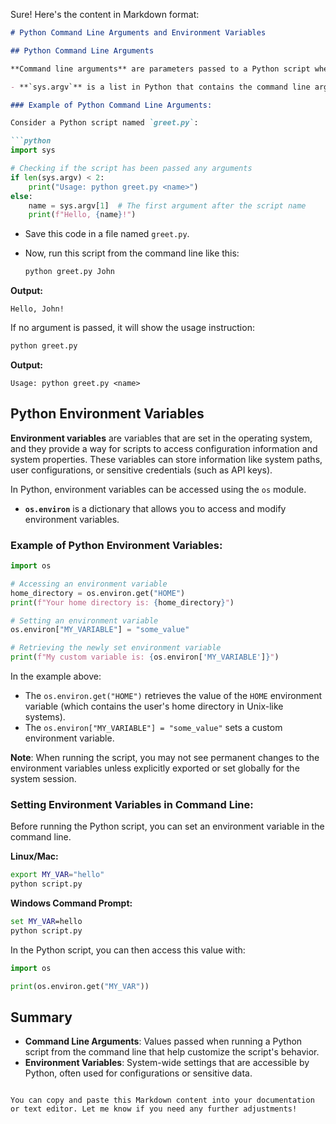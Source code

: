 Sure! Here's the content in Markdown format:

```markdown
# Python Command Line Arguments and Environment Variables

## Python Command Line Arguments

**Command line arguments** are parameters passed to a Python script when executed from the terminal or command prompt. These arguments can be used to customize the behavior of the script without modifying its source code. Python provides a module called `sys` to handle command line arguments.

- **`sys.argv`** is a list in Python that contains the command line arguments passed to a script. The first element (`sys.argv[0]`) is always the name of the script itself, and the subsequent elements are the arguments passed to it.

### Example of Python Command Line Arguments:

Consider a Python script named `greet.py`:

```python
import sys

# Checking if the script has been passed any arguments
if len(sys.argv) < 2:
    print("Usage: python greet.py <name>")
else:
    name = sys.argv[1]  # The first argument after the script name
    print(f"Hello, {name}!")
```

- Save this code in a file named `greet.py`.
- Now, run this script from the command line like this:

  ```bash
  python greet.py John
  ```

**Output:**

```
Hello, John!
```

If no argument is passed, it will show the usage instruction:

```bash
python greet.py
```

**Output:**

```
Usage: python greet.py <name>
```

## Python Environment Variables

**Environment variables** are variables that are set in the operating system, and they provide a way for scripts to access configuration information and system properties. These variables can store information like system paths, user configurations, or sensitive credentials (such as API keys).

In Python, environment variables can be accessed using the `os` module.

- **`os.environ`** is a dictionary that allows you to access and modify environment variables.

### Example of Python Environment Variables:

```python
import os

# Accessing an environment variable
home_directory = os.environ.get("HOME")
print(f"Your home directory is: {home_directory}")

# Setting an environment variable
os.environ["MY_VARIABLE"] = "some_value"

# Retrieving the newly set environment variable
print(f"My custom variable is: {os.environ['MY_VARIABLE']}")
```

In the example above:
- The `os.environ.get("HOME")` retrieves the value of the `HOME` environment variable (which contains the user's home directory in Unix-like systems).
- The `os.environ["MY_VARIABLE"] = "some_value"` sets a custom environment variable.

**Note**: When running the script, you may not see permanent changes to the environment variables unless explicitly exported or set globally for the system session.

### Setting Environment Variables in Command Line:

Before running the Python script, you can set an environment variable in the command line.

**Linux/Mac:**

```bash
export MY_VAR="hello"
python script.py
```

**Windows Command Prompt:**

```cmd
set MY_VAR=hello
python script.py
```

In the Python script, you can then access this value with:

```python
import os

print(os.environ.get("MY_VAR"))
```

## Summary

- **Command Line Arguments**: Values passed when running a Python script from the command line that help customize the script's behavior.
- **Environment Variables**: System-wide settings that are accessible by Python, often used for configurations or sensitive data.
```

You can copy and paste this Markdown content into your documentation or text editor. Let me know if you need any further adjustments!